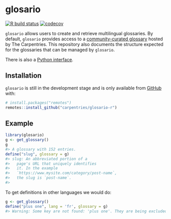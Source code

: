 
<!-- README.md is generated from README.Rmd. Please edit that file -->

# glosario

<!-- badges: start -->

[![R build
status](https://github.com/carpentries/glosario-r/workflows/R-CMD-check/badge.svg)](https://github.com/carpentries/glosario-r/actions)
[![codecov](https://codecov.io/gh/carpentries/glosario-r/branch/master/graph/badge.svg)](https://codecov.io/gh/carpentries/glosario-r)
<!-- badges: end -->

`glosario` allows users to create and retrieve multilingual glossaries.
By default, `glosario` provides access to a [community-curated
glossary](https://github.com/carpentries/glosario) hosted by The
Carpentries. This repository also documents the structure expected for
the glossaries that can be managed by `glosario`.

There is also a [Python
interface](https://glosario.readthedocs.io/en/latest/).

## Installation

`glosario` is still in the development stage and is only available from
[GitHub](https://github.com/) with:

``` r
# install.packages("remotes")
remotes::install_github("carpentries/glosario-r")
```

## Example

``` r
library(glosario)
g <- get_glossary()
g
#> A glossary with 152 entries.
define("slug", glossary = g)
#> slug: An abbreviated portion of a
#>   page's URL that uniquely identifies
#>   it. In the example
#>   `https://www.mysite.com/category/post-name`,
#>   the slug is `post-name`.
#> 
```

To get definitions in other languages we would do:

``` r
g <- get_glossary()
define("plus one", lang = 'fr', glossary = g)
#> Warning: Some key are not found: 'plus one'. They are being excluded.
```
